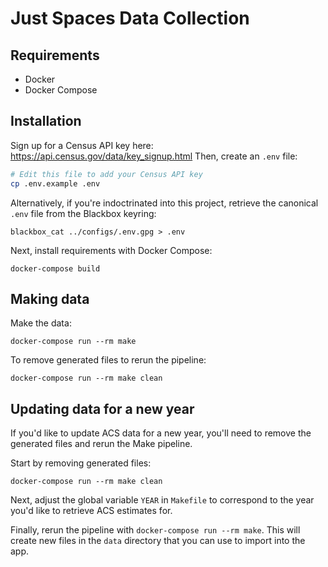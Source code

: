 # Just Spaces Data Collection

## Requirements

- Docker
- Docker Compose

## Installation

Sign up for a Census API key here: https://api.census.gov/data/key_signup.html
Then, create an `.env` file:

```bash
# Edit this file to add your Census API key
cp .env.example .env
```

Alternatively, if you're indoctrinated into this project, retrieve the canonical
`.env` file from the Blackbox keyring:

```
blackbox_cat ../configs/.env.gpg > .env
```

Next, install requirements with Docker Compose:

```
docker-compose build
```

## Making data

Make the data:

```
docker-compose run --rm make
```

To remove generated files to rerun the pipeline:

```
docker-compose run --rm make clean
```

## Updating data for a new year

If you'd like to update ACS data for a new year, you'll need to remove the generated files and rerun the Make pipeline.

Start by removing generated files:

```
docker-compose run --rm make clean
```

Next, adjust the global variable `YEAR` in `Makefile` to correspond to the year you'd like to retrieve ACS estimates for.

Finally, rerun the pipeline with `docker-compose run --rm make`. This will create new files in the `data` directory that you can use to import into the app.
